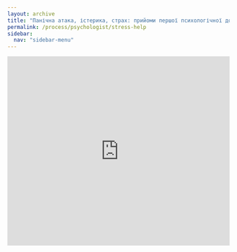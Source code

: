 ```yaml
---
layout: archive
title: "Панічна атака, істерика, страх: прийоми першої психологічної допомоги"
permalink: /process/psychologist/stress-help
sidebar:
  nav: "sidebar-menu"
---
```


<div style="left: 0; width: 100%; height: 0; position: relative; padding-bottom: 85.0847%;"><iframe src="https://drive.google.com/file/d/1yZQdQg-iBYOyPRzQwKY-vXreRvvA5lDp/preview" style="border: 0; top: 0; left: 0; width: 100%; height: 100%; position: absolute;" allowfullscreen></iframe></div>
